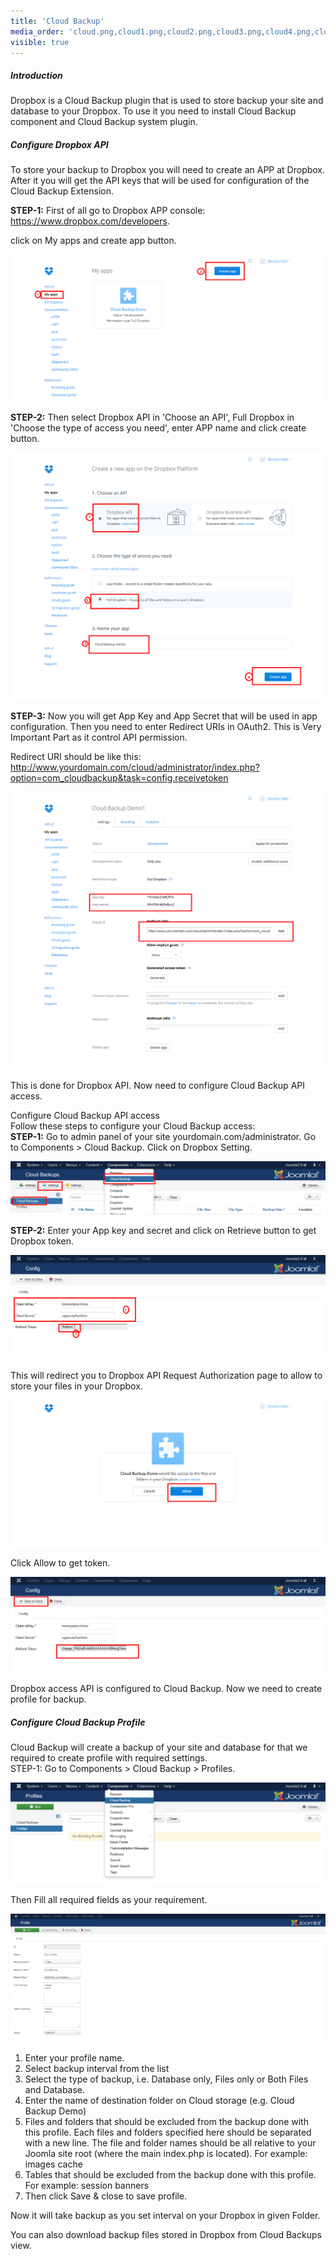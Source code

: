 ```yaml
---
title: 'Cloud Backup'
media_order: 'cloud.png,cloud1.png,cloud2.png,cloud3.png,cloud4.png,cloud5.png,cloud6.png,cloud7.png,cloud8.png'
visible: true
---
```


##### **Introduction**

Dropbox is a Cloud Backup plugin that is used to store backup your site and database to your Dropbox. To use it you need to install Cloud Backup component and Cloud Backup system plugin.

##### **Configure Dropbox API**

To store your backup to Dropbox you will need to create an APP at Dropbox. After it you will get the API keys that will be used for configuration of the Cloud Backup Extension.

**STEP-1:** First of all go to Dropbox APP console: https://www.dropbox.com/developers.

click on My apps and create app button.

![](cloud.png)

**STEP-2:** Then select Dropbox API in 'Choose an API', Full Dropbox in 'Choose the type of access you need', enter APP name and click create button.

![](cloud1.png)

**STEP-3:** Now you will get App Key and App Secret that will be used in app configuration. Then you need to enter Redirect URIs in OAuth2. This is Very Important Part as it control API permission.

Redirect URI should be like this: http://www.yourdomain.com/cloud/administrator/index.php?option=com_cloudbackup&task=config.receivetoken

![](cloud2.png)

This is done for Dropbox API. Now need to configure Cloud Backup API access.

Configure Cloud Backup API access<br>
Follow these steps to configure your Cloud Backup access:<br>
**STEP-1:** Go to admin panel of your site yourdomain.com/administrator. Go to Components > Cloud Backup. Click on Dropbox Setting.

![](cloud3.png)

**STEP-2:** Enter your App key and secret and click on Retrieve button to get Dropbox token.

![](cloud4.png)

This will redirect you to Dropbox API Request Authorization page to allow to store your files in your Dropbox.

![](cloud5.png)

Click Allow to get token.

![](cloud6.png)

Dropbox access API is configured to Cloud Backup. Now we need to create profile for backup.

##### **Configure Cloud Backup Profile**

Cloud Backup will create a backup of your site and database for that we required to create profile with required settings.<br>
STEP-1: Go to Components > Cloud Backup > Profiles.

![](cloud7.png)

Then Fill all required fields as your requirement.

![](cloud8.png)

1) Enter your profile name.
2) Select backup interval from the list
3) Select the type of backup, i.e. Database only, Files only or Both Files and Database.
4) Enter the name of destination folder on Cloud storage (e.g. Cloud Backup Demo)
5) Files and folders that should be excluded from the backup done with this profile.
Each files and folders specified here should be separated with a new line.
The file and folder names should be all relative to your Joomla site root (where the main index.php
is located). For example:
images
cache
6) Tables that should be excluded from the backup done with this profile.
For example:
session
banners
7) Then click Save & close to save profile.

Now it will take backup as you set interval on your Dropbox in given Folder.

You can also download backup files stored in Dropbox from Cloud Backups view.